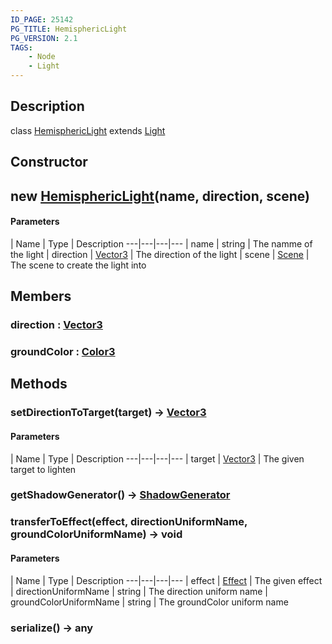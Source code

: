 ```yaml
---
ID_PAGE: 25142
PG_TITLE: HemisphericLight
PG_VERSION: 2.1
TAGS:
    - Node
    - Light
---
```

## Description

class [HemisphericLight](/classes/2.3/HemisphericLight) extends [Light](/classes/2.3/Light)



## Constructor

##  new [HemisphericLight](/classes/2.3/HemisphericLight)(name, direction, scene)



#### Parameters
 | Name | Type | Description
---|---|---|---
 | name | string |   The namme of the light
 | direction | [Vector3](/classes/2.3/Vector3) |   The direction of the light
 | scene | [Scene](/classes/2.3/Scene) |   The scene to create the light into
## Members

### direction : [Vector3](/classes/2.3/Vector3)



### groundColor : [Color3](/classes/2.3/Color3)



## Methods

### setDirectionToTarget(target) &rarr; [Vector3](/classes/2.3/Vector3)



#### Parameters
 | Name | Type | Description
---|---|---|---
 | target | [Vector3](/classes/2.3/Vector3) |   The given target to lighten

### getShadowGenerator() &rarr; [ShadowGenerator](/classes/2.3/ShadowGenerator)


### transferToEffect(effect, directionUniformName, groundColorUniformName) &rarr; void



#### Parameters
 | Name | Type | Description
---|---|---|---
 | effect | [Effect](/classes/2.3/Effect) |   The given effect
 | directionUniformName | string |   The direction uniform name
 | groundColorUniformName | string |   The groundColor uniform name
### serialize() &rarr; any



